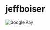 # jeffboiser

![Google Pay](https://img.shields.io/badge/GooglePay-%233780F1.svg?style=for-the-badge&logo=Google-Pay&logoColor=white)
